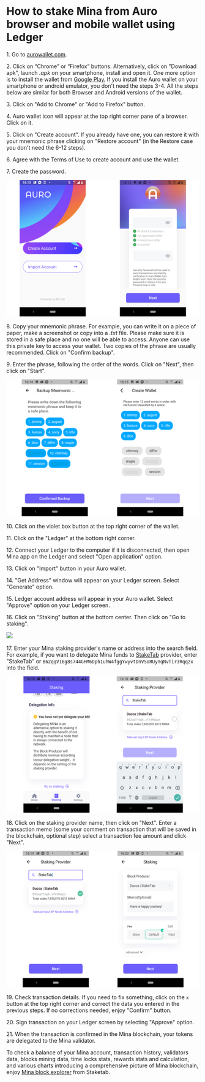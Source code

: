 # How to stake Mina from Auro browser and mobile wallet using Ledger

1\. Go to [aurowallet.com](http://aurowallet.com/).

2\. Click on “Chrome” or “Firefox” buttons. Alternatively, click on "Download apk", launch _.apk_ on your smartphone, install and open it. One more option is to install the wallet from [Google Play.](https://play.google.com/store/apps/details?id=com.aurowallet.www.aurowallet%5D) If you install the Auro wallet on your smartphone or android emulator, you don't need the steps 3-4. All the steps below are similar for both Browser and Android versions of the wallet.

3\. Click on "Add to Chrome" or "Add to Firefox" button.

4\. Auro wallet icon will appear at the top right corner pane of a browser. Click on it.

5\. Click on "Create account". If you already have one, you can restore it with your mnemonic phrase clicking on "Restore account" (in the Restore case you don't need the 6-12 steps).

6\. Agree with the Terms of Use to create account and use the wallet.

7\. Create the password.

![](../../../../.gitbook/assets/auro-1.png)

8\. Copy your mnemonic phrase. For example, you can write it on a piece of paper, make a screenshot or copy into a _.txt_ file. Please make sure it is stored in a safe place and no one will be able to access. Anyone can use this private key to access your wallet. Two copies of the phrase are usually recommended. Click on "Confirm backup".

9\. Enter the phrase, following the order of the words. Click on "Next", then click on "Start".

![](../../../../.gitbook/assets/auro-2.png)

10\. Click on the violet box button at the top right corner of the wallet.

11\. Click on the "Ledger" at the bottom right corner.

12\. Connect your Ledger to the computer if it is disconnected, then open Mina app on the Ledger and select "Open application" option.

13\. Click on "Import" button in your Auro wallet.

14\. "Get Address" window will appear on your Ledger screen. Select "Generate" option.

15\. Ledger account address will appear in your Auro wallet. Select "Approve" option on your Ledger screen.

16\. Click on "Staking" button at the bottom center. Then click on "Go to staking".

![](../../../../.gitbook/assets/07\_staking\_section.png)

17\. Enter your Mina staking provider's name or address into the search field. For example, if you want to delegate Mina funds to [StakeTab](https://staketab.com/) provider, enter "StakeTab" or `B62qqV16g8s744GHM6Dph1uhW4fggYwyvtDnVSoRUyYqNvTir3Rqqzx` into the field.

![](../../../../.gitbook/assets/auro-5.png)

18\. Click on the staking provider name, then click on "Next". Enter a transaction memo (some your comment on transaction that will be saved in the blockchain, optional step) select a transaction fee amount and click "Next".

![](../../../../.gitbook/assets/auro-6.png)

19\. Check transaction details. If you need to fix something, click on the `x` button at the top right corner and correct the data you entered in the previous steps. If no corrections needed, enjoy "Confirm" button.

20\. Sign transaction on your Ledger screen by selecting "Approve" option.

21\. When the transaction is confirmed in the Mina blockchain, your tokens are delegated to the Mina validator.

To check a balance of your Mina account, transaction history, validators data, blocks mining data, time locks stats, rewards stats and calculation, and various charts introducing a comprehensive picture of Mina blockchain, enjoy [Mina block explorer](https://mina.staketab.com/) from Staketab.
